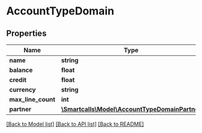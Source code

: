 # AccountTypeDomain

## Properties
Name | Type | Description | Notes
------------ | ------------- | ------------- | -------------
**name** | **string** |  | [optional] 
**balance** | **float** |  | [optional] 
**credit** | **float** |  | [optional] 
**currency** | **string** |  | [optional] 
**max_line_count** | **int** |  | [optional] 
**partner** | [**\Smartcalls\Model\AccountTypeDomainPartner**](AccountTypeDomainPartner.md) |  | [optional] 

[[Back to Model list]](../../README.md#documentation-for-models) [[Back to API list]](../../README.md#documentation-for-api-endpoints) [[Back to README]](../../README.md)

